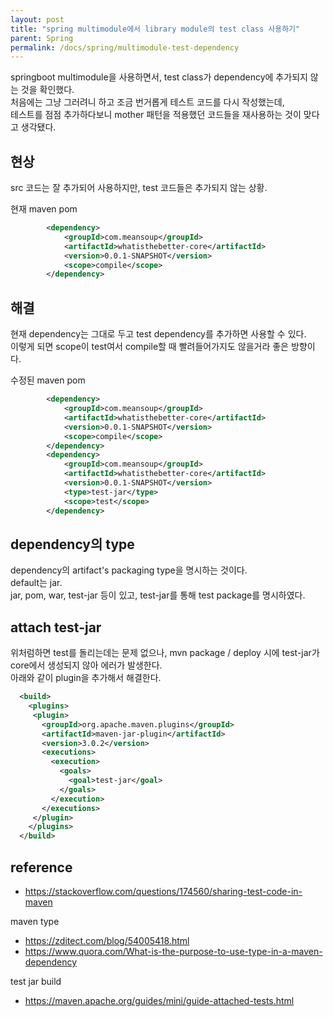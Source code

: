 ```yaml
---
layout: post
title: "spring multimodule에서 library module의 test class 사용하기"
parent: Spring
permalink: /docs/spring/multimodule-test-dependency
---
```


springboot multimodule을 사용하면서, test class가 dependency에 추가되지 않는 것을 확인했다.  
처음에는 그냥 그러려니 하고 조금 번거롭게 테스트 코드를 다시 작성했는데,  
테스트를 점점 추가하다보니 mother 패턴을 적용했던 코드들을 재사용하는 것이 맞다고 생각됐다.  


## 현상

src 코드는 잘 추가되어 사용하지만, test 코드들은 추가되지 않는 상황.  

현재 maven pom
```xml
		<dependency>
			<groupId>com.meansoup</groupId>
			<artifactId>whatisthebetter-core</artifactId>
			<version>0.0.1-SNAPSHOT</version>
			<scope>compile</scope>
		</dependency>
```


## 해결

현재 dependency는 그대로 두고 test dependency를 추가하면 사용할 수 있다.  
이렇게 되면 scope이 test여서 compile할 때 빨려들어가지도 않을거라 좋은 방향이다.

수정된 maven pom
```xml
		<dependency>
			<groupId>com.meansoup</groupId>
			<artifactId>whatisthebetter-core</artifactId>
			<version>0.0.1-SNAPSHOT</version>
			<scope>compile</scope>
		</dependency>
		<dependency>
			<groupId>com.meansoup</groupId>
			<artifactId>whatisthebetter-core</artifactId>
			<version>0.0.1-SNAPSHOT</version>
			<type>test-jar</type>
			<scope>test</scope>
		</dependency>
```


## dependency의 type

dependency의 artifact's packaging type을 명시하는 것이다.  
default는 jar.  
jar, pom, war, test-jar 등이 있고, test-jar를 통해 test package를 명시하였다.


## attach test-jar

위처럼하면 test를 돌리는데는 문제 없으나, mvn package / deploy 시에 test-jar가 core에서 생성되지 않아 에러가 발생한다.  
아래와 같이 plugin을 추가해서 해결한다.  

```xml
  <build>
    <plugins>
     <plugin>
       <groupId>org.apache.maven.plugins</groupId>
       <artifactId>maven-jar-plugin</artifactId>
       <version>3.0.2</version>
       <executions>
         <execution>
           <goals>
             <goal>test-jar</goal>
           </goals>
         </execution>
       </executions>
     </plugin>
    </plugins>
  </build>
```


## reference

- https://stackoverflow.com/questions/174560/sharing-test-code-in-maven

maven type
- https://zditect.com/blog/54005418.html
- https://www.quora.com/What-is-the-purpose-to-use-type-in-a-maven-dependency

test jar build
- https://maven.apache.org/guides/mini/guide-attached-tests.html